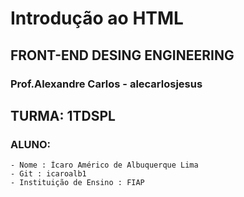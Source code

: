 # Introdução ao HTML

## FRONT-END DESING ENGINEERING

### Prof.Alexandre Carlos - alecarlosjesus

## TURMA: 1TDSPL

### ALUNO:
```
- Nome : Ícaro Américo de Albuquerque Lima
- Git : icaroalb1
- Instituição de Ensino : FIAP
```
